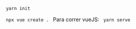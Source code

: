 <code> yarn init </code>

<code> npx vue create . </code>
Para correr vueJS:
<code> yarn serve </code>